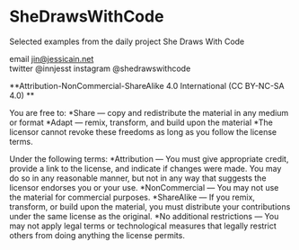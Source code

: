 # SheDrawsWithCode
Selected examples from the daily project She Draws With Code

email      jin@jessicain.net   
twitter    @innjesst
instagram  @shedrawswithcode

**Attribution-NonCommercial-ShareAlike 4.0 International (CC BY-NC-SA 4.0) **

You are free to:
  *Share — copy and redistribute the material in any medium or format
  *Adapt — remix, transform, and build upon the material
  *The licensor cannot revoke these freedoms as long as you follow the license terms.

Under the following terms:
  *Attribution — You must give appropriate credit, provide a link to the license, 
and indicate if changes were made. You may do so in any reasonable manner, 
but not in any way that suggests the licensor endorses you or your use.
  *NonCommercial — You may not use the material for commercial purposes.
  *ShareAlike — If you remix, transform, or build upon the material, you must distribute 
your contributions under the same license as the original.
  *No additional restrictions — You may not apply legal terms or technological measures 
that legally restrict others from doing anything the license permits.
